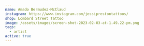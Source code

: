 ```yaml
---
name: Amado Bermudez-McClaud
instagram: https://www.instagram.com/jessiprestontattoos/
shop: Lombard Street Tattoo
image: /assets/images/screen-shot-2023-02-03-at-1.49.22-pm.png
tags:
  - artist
active: true
---
```

